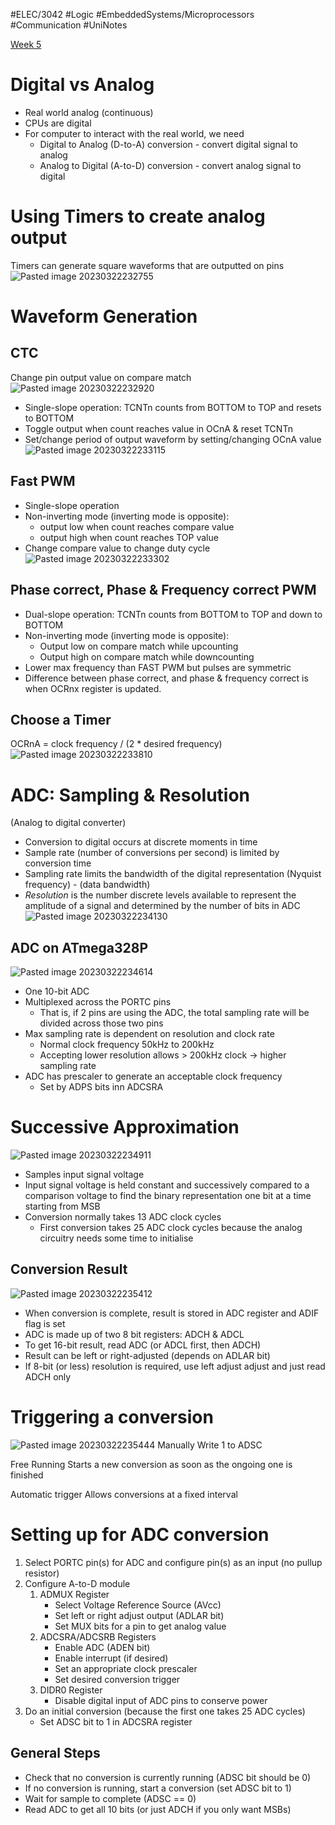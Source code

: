  #ELEC/3042 #Logic #EmbeddedSystems/Microprocessors #Communication #UniNotes

[Week 5](Attachments/Week%205.pdf)

# Digital vs Analog
- Real world analog (continuous)
- CPUs are digital
- For computer to interact with the real world, we need
	- Digital to Analog (D-to-A) conversion - convert digital signal to analog
	- Analog to Digital (A-to-D) conversion - convert analog signal to digital

# Using Timers to create analog output
Timers can generate square waveforms that are outputted on pins
![Pasted image 20230322232755](Attachments/Pasted%20image%2020230322232755.png)

# Waveform Generation
## CTC
Change pin output value on compare match
![Pasted image 20230322232920](Attachments/Pasted%20image%2020230322232920.png)
- Single-slope operation: TCNTn counts from BOTTOM to TOP and resets to BOTTOM
- Toggle output when count reaches value in OCnA & reset TCNTn
- Set/change period of output waveform by setting/changing OCnA value
![Pasted image 20230322233115](Attachments/Pasted%20image%2020230322233115.png)

## Fast PWM
- Single-slope operation
- Non-inverting mode (inverting mode is opposite):
	- output low when count reaches compare value
	- output high when count reaches TOP value
- Change compare value to change duty cycle
![Pasted image 20230322233302](Attachments/Pasted%20image%2020230322233302.png)

## Phase correct, Phase & Frequency correct PWM
- Dual-slope operation: TCNTn counts from BOTTOM to TOP and down to BOTTOM
- Non-inverting mode (inverting mode is opposite):
	- Output low on compare match while upcounting
	- Output high on compare match while downcounting
- Lower max frequency than FAST PWM but pulses are symmetric
- Difference between phase correct, and phase & frequency correct is when OCRnx register is updated.

## Choose a Timer
OCRnA = clock frequency / (2 * desired frequency)
![Pasted image 20230322233810](Attachments/Pasted%20image%2020230322233810.png)

# ADC: Sampling & Resolution
(Analog to digital converter)
- Conversion to digital occurs at discrete moments in time
- Sample rate (number of conversions per second) is limited by conversion time
- Sampling rate limits the bandwidth of the digital representation (Nyquist frequency) - (data bandwidth)
- *Resolution* is the number discrete levels available to represent the amplitude of a signal and determined by the number of bits in ADC
![Pasted image 20230322234130](Attachments/Pasted%20image%2020230322234130.png)

## ADC on ATmega328P
![Pasted image 20230322234614](Attachments/Pasted%20image%2020230322234614.png)
- One 10-bit ADC
- Multiplexed across the PORTC pins
	- That is, if 2 pins are using the ADC, the total sampling rate will be divided across those two pins
- Max sampling rate is dependent on resolution and clock rate
	- Normal clock frequency 50kHz to 200kHz
	- Accepting lower resolution allows > 200kHz clock $\rightarrow$ higher sampling rate
- ADC has prescaler to generate an acceptable clock frequency
	- Set by ADPS bits inn ADCSRA

# Successive Approximation
![Pasted image 20230322234911](Attachments/Pasted%20image%2020230322234911.png)
- Samples input signal voltage
- Input signal voltage is held constant and successively compared to a comparison voltage to find the binary representation one bit at a time starting from MSB
- Conversion normally takes 13 ADC clock cycles
	- First conversion takes 25 ADC clock cycles because the analog circuitry needs some time to initialise

## Conversion Result
![Pasted image 20230322235412](Attachments/Pasted%20image%2020230322235412.png)
- When conversion is complete, result is stored in ADC register and ADIF flag is set
- ADC is made up of two 8 bit registers: ADCH & ADCL
- To get 16-bit result, read ADC (or ADCL first, then ADCH)
- Result can be left or right-adjusted (depends on ADLAR bit)
- If 8-bit (or less) resolution is required, use left adjust adjust and just read ADCH only

# Triggering a conversion
![Pasted image 20230322235444](Attachments/Pasted%20image%2020230322235444.png)
Manually
	Write 1 to ADSC

Free Running
	Starts a new conversion as soon as the ongoing one is finished

Automatic trigger
	Allows conversions at a fixed interval

# Setting up for ADC conversion

1. Select PORTC pin(s) for ADC and configure pin(s) as an input (no pullup resistor)
2. Configure A-to-D module
	1. ADMUX Register
		- Select Voltage Reference Source (AVcc)
		- Set left or right adjust output (ADLAR bit)
		- Set MUX bits for a pin to get analog value
	2. ADCSRA/ADCSRB Registers
		- Enable ADC (ADEN bit)
		- Enable interrupt (if desired)
		- Set an appropriate clock prescaler
		- Set desired conversion trigger
	3. DIDR0 Register
		- Disable digital input of ADC pins to conserve power
3. Do an initial conversion (because the first one takes 25 ADC cycles)
	- Set ADSC bit to 1 in ADCSRA register

## General Steps
- Check that no conversion is currently running (ADSC bit should be 0) 
- If no conversion is running, start a conversion (set ADSC bit to 1) 
- Wait for sample to complete (ADSC == 0) 
- Read ADC to get all 10 bits (or just ADCH if you only want MSBs)